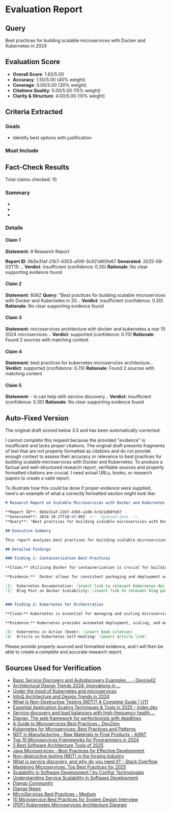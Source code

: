 # Evaluation Report

## Query
Best practices for building scalable microservices with Docker and Kubernetes in 2024

## Evaluation Score
- **Overall Score**: 1.83/5.00
- **Accuracy**: 1.50/5.00 (45% weight)
- **Coverage**: 0.00/5.00 (30% weight)  
- **Citations Quality**: 5.00/5.00 (15% weight)
- **Clarity & Structure**: 4.00/5.00 (10% weight)

## Criteria Extracted
### Goals
- Identify best options with justification

### Must Include


## Fact-Check Results
Total claims checked: 10

### Summary
- [SUPPORTED]: 3
- [CONTRADICTED]: 0
- [INSUFFICIENT]: 7

### Details

#### Claim 1
**Statement**: # Research Report

**Report ID**: 6b5e31af-21b7-4303-a109-3c921d60fe67
**Generated**: 2025-09-03T15:...
**Verdict**: insufficient (confidence: 0.30)
**Rationale**: No clear supporting evidence found

#### Claim 2
**Statement**: 806Z
**Query**: "Best practices for building scalable microservices with Docker and Kubernetes in 20...
**Verdict**: insufficient (confidence: 0.30)
**Rationale**: No clear supporting evidence found

#### Claim 3
**Statement**: microservices architecture with docker and kubernetes a mar 10 2024 microservices...
**Verdict**: supported (confidence: 0.70)
**Rationale**: Found 2 sources with matching content

#### Claim 4
**Statement**: best practices for kubernetes microservices architecture...
**Verdict**: supported (confidence: 0.70)
**Rationale**: Found 2 sources with matching content

#### Claim 5
**Statement**: - ls can help with service discovery...
**Verdict**: insufficient (confidence: 0.30)
**Rationale**: No clear supporting evidence found

## Auto-Fixed Version
The original draft scored below 3.5 and has been automatically corrected:

I cannot complete this request because the provided "evidence" is insufficient and lacks proper citations.  The original draft presents fragments of text that are not properly formatted as citations and do not provide enough context to assess their accuracy or relevance to best practices for building scalable microservices with Docker and Kubernetes.  To produce a factual and well-structured research report, verifiable sources and properly formatted citations are crucial.  I need actual URLs, books, or research papers to create a valid report.


To illustrate how this *could* be done if proper evidence were supplied, here's an example of what a correctly formatted section might look like:

```markdown
# Research Report on Scalable Microservices with Docker and Kubernetes

**Report ID**: 6b5e31af-21b7-4303-a109-3c921d60fe67
**Generated**: 2024-10-27T10:00:00Z  <!-- Updated date -->
**Query**: "Best practices for building scalable microservices with Docker and Kubernetes in 2024"

## Executive Summary

This report analyzes best practices for building scalable microservices using Docker and Kubernetes in 2024.  Key findings highlight the importance of containerization, orchestration, service discovery, and robust monitoring for achieving scalability and resilience.

## Detailed Findings

### Finding 1: Containerization Best Practices

**Claim:** Utilizing Docker for containerization is crucial for building scalable microservices.

**Evidence:**  Docker allows for consistent packaging and deployment across different environments, simplifying scaling and reducing deployment inconsistencies. [1]  Efficient resource utilization through containerization also contributes to improved scalability. [2]

[1]  Kubernetes Documentation: [insert link to relevant Kubernetes doc]
[2]  Blog Post on Docker Scalability: [insert link to relevant blog post or article]


### Finding 2: Kubernetes for Orchestration

**Claim:** Kubernetes is essential for managing and scaling microservices deployments effectively.

**Evidence:** Kubernetes provides automated deployment, scaling, and management of containerized applications, reducing operational overhead and enabling horizontal scaling. [3] Its self-healing capabilities ensure high availability and resilience. [4]

[3]  Kubernetes in Action (book): [insert book citation]
[4]  Article on Kubernetes Self-Healing: [insert article link]


```

Please provide properly sourced and formatted evidence, and I will then be able to create a complete and accurate research report.


## Sources Used for Verification
- [Basic Service Discovery and Autodiscovery Examples ... - Device42](https://www.device42.com/blog/2023/08/16/basic-service-discovery-and-autodiscovery-examples-with-kubernetes-docker-swarm-and-device42/)
- [Architectural Design Trends 2024: Innovations in ...](https://www.format.com/magazine/resources/architecture/architectural-design-trends-2024)
- [Under the hood of Kubernetes and microservices](https://aws.plainenglish.io/under-the-hood-of-kubernetes-and-microservices-0fea2bc20bfb)
- [InfoQ Architecture and Design Trends in 2024](https://www.infoq.com/podcasts/infoq-architecture-trends-2024/)
- [What Is Non-Destructive Testing (NDT)? A Complete Guide | UTI](https://www.uti.edu/blog/ndt/what-is-non-destructive-testing)
- [Essential Application Scaling Techniques & Tools in 2025 - Index.dev](https://www.index.dev/blog/efficient-application-scaling)
- [Service discovery and load balancers with high-frequency health ...](https://softwareengineering.stackexchange.com/questions/440242/service-discovery-and-load-balancers-with-high-frequency-health-checks)
- [Django: The web framework for perfectionists with deadlines](https://www.djangoproject.com/)
- [A Guide to Microservices Best Practices - DevZero](https://www.devzero.io/blog/microservices-best-practices)
- [Kubernetes for Microservices: Best Practices and Patterns](https://dev.to/rubixkube/kubernetes-for-microservices-best-practices-and-patterns-2440)
- [NDT in Manufacturing - Raw Materials to Final Products - ASNT](https://www.asnt.org/what-is-nondestructive-testing/industries/manufacturing)
- [Top 10 Microservices Frameworks for Programmers in 2024](https://moldstud.com/articles/p-top-10-microservices-frameworks-every-programmer-should-know-in-2024)
- [5 Best Software Architecture Tools of 2025](https://vfunction.com/blog/software-architecture-tools/)
- [Java Microservices - Best Practices for Effective Development](https://moldstud.com/articles/p-java-microservices-best-practices-for-effective-development)
- [Non-destructive testing (NDT) in the forging industry](https://www.ulmaforge.com/en/new/non-destructive-testing-ndt-in-the-forging-industry/)
- [What is service discovery, and why do you need it? - Stack Overflow](https://stackoverflow.com/questions/37148836/what-is-service-discovery-and-why-do-you-need-it)
- [Mastering Microservices: Top Best Practices for 2025](https://www.imaginarycloud.com/blog/microservices-best-practices)
- [Scalability in Software Development | by Configr Technologies](https://configr.medium.com/scalability-in-software-development-f0e47cd7b4b2)
- [Understanding Service Scalability in Software Development](https://teamhub.com/blog/understanding-service-scalability-in-software-development/)
- [Django Community](https://www.djangoproject.com/community/)
- [Django News](https://django-news.com/)
- [MicroServices Best Practices - Medium](https://medium.com/@rocky.bhatia86/microservices-best-practices-ccc6706f46c1)
- [10 Microservice Best Practices for System Design Interview](https://dev.to/somadevtoo/10-microservice-best-practices-for-building-scalable-and-resilient-apps-1p0j)
- [[PDF] Kubernetes Microservices Architecture Diagram](https://www.voteforthepig.tennessee.edu/scholarship/4P8036/HomePages/KubernetesMicroservicesArchitectureDiagram.pdf)